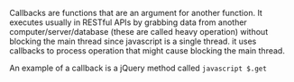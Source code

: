 
Callbacks are functions that are an argument for another function. It executes usually in RESTful APIs by grabbing data from another computer/server/database (these are called heavy operation) without blocking the main thread since javascript is a single thread. it uses callbacks to process operation that might cause blocking the main thread.


An example of a callback is a jQuery method called ```javascript $.get ```

